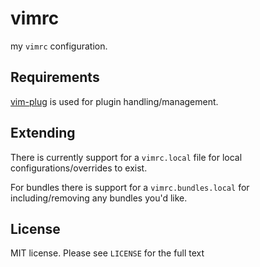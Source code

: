 vimrc
=======

my `vimrc` configuration.

## Requirements

[vim-plug](https://github.com/junegunn/vim-plug) is used for plugin handling/management.

## Extending

There is currently support for a `vimrc.local` file for local configurations/overrides to exist.

For bundles there is support for a `vimrc.bundles.local` for including/removing any bundles you'd like.

## License

 MIT license. Please see `LICENSE` for the full text
